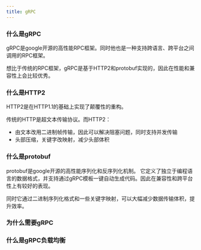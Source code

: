 ```yaml
---
title: gRPC
---
```


### 什么是gRPC
gRPC是google开源的高性能RPC框架。同时他也是一种支持跨语言、跨平台之间调用的RPC框架。

想比于传统的RPC框架，gRPC是基于HTTP2和protobuf实现的，因此在性能和兼容性上会比较优秀。


### 什么是HTTP2
HTTP2是在HTTP1.1的基础上实现了颠覆性的重构。

传统的HTTP是超文本传输协议。而HTTP2：
- 由文本改用二进制帧传输，因此可以解决阻塞问题，同时支持并发传输
- 头部压缩，关键字改映射，减少头部体积

### 什么是protobuf
protobuf是google开源的高性能序列化和反序列化机制。
它定义了独立于编程语言的数据格式，并支持通过gRPC模板一键自动生成代码。因此在兼容性和跨平台性上有较好的表现。

同时它通过二进制序列化格式和一些关键字映射，可以大幅减少数据传输体积，提升效率。

### 为什么需要gRPC


### 什么是gRPC负载均衡













